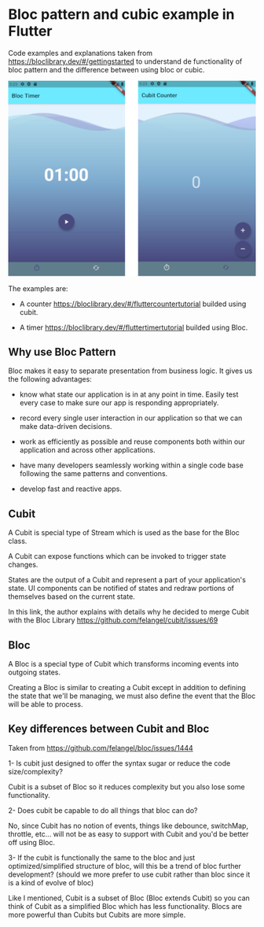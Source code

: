 # Bloc pattern and cubic example in Flutter

Code examples and explanations taken from <https://bloclibrary.dev/#/gettingstarted> to understand de functionality of bloc pattern and the difference between using bloc or cubic.

<p align="center">
<img src="assets/readme/screen-shots.PNG" title="Screen Shots">
</p>

The examples are:

- A counter <https://bloclibrary.dev/#/fluttercountertutorial> builded using cubit.

- A timer <https://bloclibrary.dev/#/fluttertimertutorial> builded using Bloc.

## Why use Bloc Pattern

Bloc makes it easy to separate presentation from business logic. It gives us the following advantages:

- know what state our application is in at any point in time. Easily test every case to make sure our app is responding appropriately.

- record every single user interaction in our application so that we can make data-driven decisions.

- work as efficiently as possible and reuse components both within our application and across other applications.

- have many developers seamlessly working within a single code base following the same patterns and conventions.

- develop fast and reactive apps.

## Cubit

A Cubit is special type of Stream which is used as the base for the Bloc class.

A Cubit can expose functions which can be invoked to trigger state changes.

States are the output of a Cubit and represent a part of your application's state. UI components can be notified of states and redraw portions of themselves based on the current state.

In this link, the author explains with details why he decided to merge Cubit with the Bloc Library <https://github.com/felangel/cubit/issues/69>

## Bloc

A Bloc is a special type of Cubit which transforms incoming events into outgoing states.

Creating a Bloc is similar to creating a Cubit except in addition to defining the state that we'll be managing, we must also define the event that the Bloc will be able to process.

## Key differences between Cubit and Bloc

Taken from <https://github.com/felangel/bloc/issues/1444>

1- Is cubit just designed to offer the syntax sugar or reduce the code size/complexity?

   Cubit is a subset of Bloc so it reduces complexity but you also lose some functionality.

2- Does cubit be capable to do all things that bloc can do?

   No, since Cubit has no notion of events, things like debounce, switchMap, throttle, etc... will not be as easy to support with Cubit and you'd be better off using Bloc.

3- If the cubit is functionally the same to the bloc and just optimized/simplified  structure of bloc, will this be a trend of bloc further development? (should we more prefer to use cubit rather than bloc since it is a kind of evolve of bloc)

   Like I mentioned, Cubit is a subset of Bloc (Bloc extends Cubit) so you can think of Cubit as a simplified Bloc which has less functionality. Blocs are more powerful than Cubits but Cubits are more simple.
